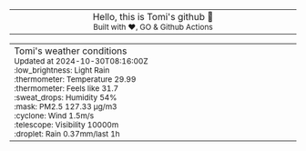 
<div align="center">
<table>
<tbody>
<td align="center">
<img width="2000" height="0"><br>
Hello, this is Tomi's github 👋<br>
<sup>Built with ❤️, GO & Github Actions</sup><br>
<img width="2000" height="0">
</td>
</tbody>
</table>
</div>
<table>
<tbody>
<td align="left">
<img width="2000" height="0"><br>
Tomi's weather conditions<br>
<sup>Updated at 2024-10-30T08:16:00Z</sup><br>
<sup>:low_brightness: Light Rain</sup><br>
<sup>:thermometer: Temperature 29.99 </sup><br>
<sup>:thermometer: Feels like 31.7</sup><br>
<sup>:sweat_drops: Humidity 54%</sup><br>
<sup>:mask: PM2.5 127.33 μg/m3</sup><br>
<sup>:cyclone: Wind 1.5m/s </sup><br>
<sup>:telescope: Visibility 10000m </sup><br>
<sup>:droplet: Rain 0.37mm/last 1h </sup><br>
<img width="2000" height="0">
</td>
<td align="left">
<img width="2000" height="0"><br>
<br>
<img width="2000" height="0">
</td>
</tbody>
</table>
</div>
    